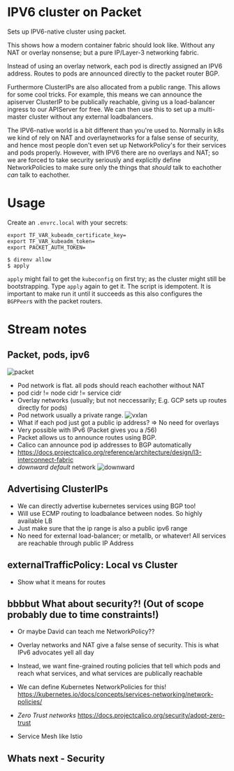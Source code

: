 # IPV6 cluster on Packet

Sets up IPV6-native cluster using packet.

This shows how a modern container fabric should look like. Without any NAT or
overlay nonsense; but a pure IP/Layer-3 networking fabric.

Instead of using an overlay network, each pod is directly assigned an IPV6
address. Routes to pods are announced directly to the packet router BGP.

Furthermore ClusterIPs are also allocated from a public range.  This allows for
some cool tricks. For example, this means we can announce the apiserver
ClusterIP to be publically reachable, giving us a load-balancer ingress to our
APIServer for free. We can then use this to set up a multi-master cluster
without any external loadbalancers.

The IPV6-native world is a bit different than you're used to. Normally in k8s
we kind of rely on NAT and overlaynetworks for a false sense of security, and
hence most people don't even set up NetworkPolicy's for their services and pods
properly. However, with IPV6 there are no overlays and NAT; so we are forced to
take security seriously and explicitly define NetworkPolicies to make sure only
the things that _should_ talk to eachother _can_ talk to eachother.

# Usage

Create an `.envrc.local` with your secrets:
```
export TF_VAR_kubeadm_certificate_key=
export TF_VAR_kubeadm_token=
export PACKET_AUTH_TOKEN=
```

```
$ direnv allow
$ apply
```

`apply` might fail to get the `kubeconfig` on first try; as the cluster might still be bootstrapping.
Type `apply` again to get it.  The script is idempotent.  It is important to make run it until it succeeds
as this also configures the `BGPPeer`s with the packet routers.


# Stream notes

## Packet, pods, ipv6

![packet](https://docs.projectcalico.org/images/anatomy-of-a-packet.svg)


* Pod network is flat. all pods should reach eachother without NAT
* pod cidr != node cidr != service cidr
* Overlay networks (usually; but not neccessarily; E.g. GCP sets up routes directly for pods)
* Pod network usually a private range.
![vxlan](https://docs.projectcalico.org/images/anatomy-of-an-overlay-packet.svg)
* What if each pod just got a public ip address? => No need for overlays
* Very possible with IPv6   (Packet gives you a /56)
* Packet allows us to announce routes using BGP.
* Calico can announce pod ip addresses to BGP automatically
*  https://docs.projectcalico.org/reference/architecture/design/l3-interconnect-fabric
* _downward default_ network
![downward](https://docs.projectcalico.org/images/l3-fabric-downward-default.png)


## Advertising ClusterIPs
* We can directly advertise kubernetes services using BGP too!
* Will use ECMP routing to loadbalance between nodes. So highly available LB
* Just make sure that the ip range is also a public ipv6 range
* No need for external load-balancer; or metallb, or whatever! All services are
  reachable through public IP Address

## externalTrafficPolicy: Local vs Cluster
* Show what it means for routes

## bbbbut What about security?! (Out of scope probably due to time constraints!)
* Or maybe David can teach me NetworkPolicy??

* Overlay networks and NAT give a false sense of security. This is what IPv6 advocates yell all day
* Instead, we want fine-grained routing policies that tell which pods and reach what services, and what services are publically reachable
* We can define Kubernetes NetworkPolicies for this! https://kubernetes.io/docs/concepts/services-networking/network-policies/
* _Zero Trust networks_ https://docs.projectcalico.org/security/adopt-zero-trust
* Service Mesh like Istio

## Whats next - Security


